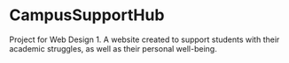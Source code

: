 # CampusSupportHub
Project for Web Design 1. A website created to support students with their academic struggles, as well as their personal well-being.
